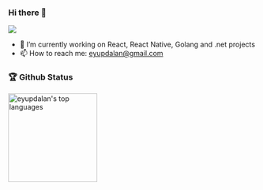 ### Hi there 👋

<!--
**eyupdalan/eyupdalan** is a ✨ _special_ ✨ repository because its `README.md` (this file) appears on your GitHub profile.

Here are some ideas to get you started:

- 👯 I’m looking to collaborate on ...
- 🤔 I’m looking for help with ...
- 😄 Pronouns: ...
- ⚡ Fun fact: ...
-->

![](https://komarev.com/ghpvc/?username=eyupdalan&color=brightgreen&style=flat-square)

- 🔭 I’m currently working on React, React Native, Golang and .net projects
- 📫 How to reach me: eyupdalan@gmail.com

### 🏆 Github Status
<a href="https://github.com/eyupdalan" target="__blank">
  <img height="180rem" src="https://github-readme-stats.vercel.app/api/top-langs/?username=eyupdalan&layout=compact&theme=react" alt="eyupdalan's top languages" />
</a>


